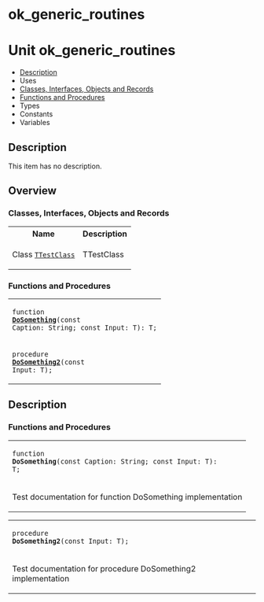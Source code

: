 # ok\_generic\_routines


# Unit ok\_generic\_routines

- [Description](#PasDoc-Description)
- Uses
- [Classes, Interfaces, Objects and Records](#PasDoc-Classes)
- [Functions and Procedures](#PasDoc-FuncsProcs)
- Types
- Constants
- Variables

<span id="PasDoc-Description"/>

## Description
This item has no description.

<span id="PasDoc-Uses"/>

## Overview

### Classes, Interfaces, Objects and Records
<span id="PasDoc-Classes"/>


<table>
<tr class="listheader">
<th class="itemname">Name</th>
<th class="itemdesc">Description</th>
</tr>
<tr>

<td>

Class&nbsp;[`TTestClass`](ok_generic_routines.TTestClass.md)
</td>

<td>

TTestClass
</td>
</tr>
</table>

### Functions and Procedures
<span id="PasDoc-FuncsProcs"/>


<table>
<tr>

<td>

<code>function <strong><a href="ok_generic_routines.md#DoSomething">DoSomething</a></strong><T>(const Caption: String; const Input: T): T;</code>
</td>
</tr>
<tr>

<td>

<code>procedure <strong><a href="ok_generic_routines.md#DoSomething2">DoSomething2</a></strong><T>(const Input: T);</code>
</td>
</tr>
</table>

## Description

### Functions and Procedures

<table>
<tr>

<td>

<span id="DoSomething"/><code>function <strong>DoSomething</strong><T>(const Caption: String; const Input: T): T;</code>
</td>
</tr>
<tr><td colspan="1">

Test documentation for function DoSomething implementation

</td></tr>
</table>

<table>
<tr>

<td>

<span id="DoSomething2"/><code>procedure <strong>DoSomething2</strong><T>(const Input: T);</code>
</td>
</tr>
<tr><td colspan="1">

Test documentation for procedure DoSomething2 implementation

</td></tr>
</table>
